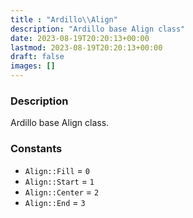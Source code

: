 ```yaml
---
title : "Ardillo\\Align"
description: "Ardillo base Align class"
date: 2023-08-19T20:20:13+00:00
lastmod: 2023-08-19T20:20:13+00:00
draft: false
images: []
---
```

### Description

Ardillo base Align class.

### Constants

 * `Align::Fill` = `0`
 * `Align::Start` = `1`
 * `Align::Center` = `2`
 * `Align::End` = `3`
